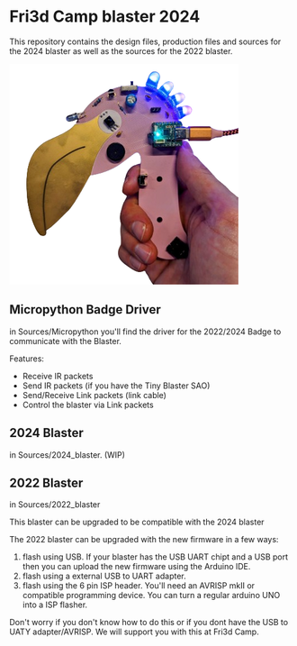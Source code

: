 # Fri3d Camp blaster 2024

This repository contains the design files, production files and sources for the 2024 blaster as well as the sources for the 2022 blaster.

![Revision 00 prototype](Media/Flamingo_00.png)

## Micropython Badge Driver
in Sources/Micropython you'll find the driver for the 2022/2024 Badge to communicate with the Blaster.

Features:
 - Receive IR packets
 - Send IR packets (if you have the Tiny Blaster SAO)
 - Send/Receive Link packets (link cable)
 - Control the blaster via Link packets

## 2024 Blaster
in Sources/2024_blaster. (WIP)

## 2022 Blaster
in Sources/2022_blaster

This blaster can be upgraded to be compatible with the 2024 blaster

The 2022 blaster can be upgraded with the new firmware in a few ways:
1) flash using USB. If your blaster has the USB UART chipt and a USB port then you can upload the new firmware using the Arduino IDE.
2) flash using a external USB to UART adapter.
3) flash using the 6 pin ISP header. You'll need an AVRISP mkII or compatible programming device. You can turn a regular arduino UNO into a ISP flasher.

Don't worry if you don't know how to do this or if you dont have the USB to UATY adapter/AVRISP. We will support you with this at Fri3d Camp.